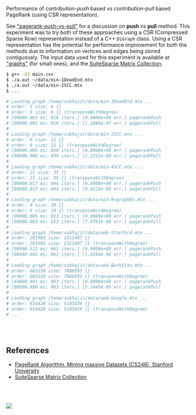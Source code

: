 Performance of *contribution-push* based vs *contribution-pull* based PageRank
(using CSR representation).

See ["pagerank-push-vs-pull"] for a discussion on **push** vs **pull** method.
This experiment was to try both of these approaches using a CSR (Compressed
Sparse Row) representation instead of a C++ `DiGraph` class. Using a CSR
representation has the potential for performance improvement for both the
methods due to information on vertices and edges being stored contiguously.
The input data used for this experiment is available at ["graphs"] (for
small ones), and the [SuiteSparse Matrix Collection].

```bash
$ g++ -O3 main.cxx
$ ./a.out ~/data/min-1DeadEnd.mtx
$ ./a.out ~/data/min-2SCC.mtx
$ ...

# Loading graph /home/subhajit/data/min-1DeadEnd.mtx ...
# order: 5 size: 6 {}
# order: 5 size: 6 {} (transposeWithDegree)
# [00000.003 ms; 016 iters.] [0.0000e+00 err.] pagerankPush
# [00000.002 ms; 016 iters.] [1.2666e-07 err.] pagerankPull
#
# Loading graph /home/subhajit/data/min-2SCC.mtx ...
# order: 8 size: 12 {}
# order: 8 size: 12 {} (transposeWithDegree)
# [00000.006 ms; 039 iters.] [0.0000e+00 err.] pagerankPush
# [00000.006 ms; 039 iters.] [2.2352e-08 err.] pagerankPull
#
# Loading graph /home/subhajit/data/min-4SCC.mtx ...
# order: 21 size: 35 {}
# order: 21 size: 35 {} (transposeWithDegree)
# [00000.017 ms; 044 iters.] [0.0000e+00 err.] pagerankPush
# [00000.015 ms; 044 iters.] [6.6124e-08 err.] pagerankPull
#
# Loading graph /home/subhajit/data/min-NvgraphEx.mtx ...
# order: 6 size: 10 {}
# order: 6 size: 10 {} (transposeWithDegree)
# [00000.005 ms; 023 iters.] [0.0000e+00 err.] pagerankPush
# [00000.003 ms; 023 iters.] [7.0781e-08 err.] pagerankPull
#
# Loading graph /home/subhajit/data/web-Stanford.mtx ...
# order: 281903 size: 2312497 {}
# order: 281903 size: 2312497 {} (transposeWithDegree)
# [00908.511 ms; 062 iters.] [0.0000e+00 err.] pagerankPush
# [00408.692 ms; 062 iters.] [1.4294e-06 err.] pagerankPull
#
# Loading graph /home/subhajit/data/web-BerkStan.mtx ...
# order: 685230 size: 7600595 {}
# order: 685230 size: 7600595 {} (transposeWithDegree)
# [44600.941 ms; 063 iters.] [0.0000e+00 err.] pagerankPush
# [00890.880 ms; 063 iters.] [5.3445e-05 err.] pagerankPull
#
# Loading graph /home/subhajit/data/web-Google.mtx ...
# order: 916428 size: 5105039 {}
# order: 916428 size: 5105039 {} (transposeWithDegree)
# ...
```

<br>
<br>


## References

- [PageRank Algorithm, Mining massive Datasets (CS246), Stanford University][this lecture]
- [SuiteSparse Matrix Collection]

<br>
<br>

[![](https://i.imgur.com/zCbryl4.jpg)](https://www.youtube.com/watch?v=GRvZnN0iiwo)

[this lecture]: http://snap.stanford.edu/class/cs246-videos-2019/lec9_190205-cs246-720.mp4
["pagerank-push-vs-pull"]: https://github.com/puzzlef/pagerank-push-vs-pull
["graphs"]: https://github.com/puzzlef/graphs
[SuiteSparse Matrix Collection]: https://suitesparse-collection-website.herokuapp.com
